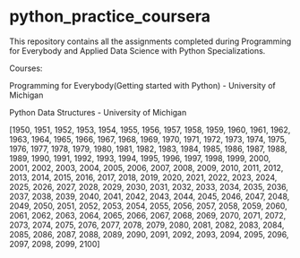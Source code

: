 # python_practice_coursera
This repository contains all the assignments completed during Programming for Everybody and Applied Data Science with Python Specializations.


Courses:


Programming for Everybody(Getting started with Python) - University of Michigan

Python Data Structures - University of Michigan

[1950,
 1951,
 1952,
 1953,
 1954,
 1955,
 1956,
 1957,
 1958,
 1959,
 1960,
 1961,
 1962,
 1963,
 1964,
 1965,
 1966,
 1967,
 1968,
 1969,
 1970,
 1971,
 1972,
 1973,
 1974,
 1975,
 1976,
 1977,
 1978,
 1979,
 1980,
 1981,
 1982,
 1983,
 1984,
 1985,
 1986,
 1987,
 1988,
 1989,
 1990,
 1991,
 1992,
 1993,
 1994,
 1995,
 1996,
 1997,
 1998,
 1999,
 2000,
 2001,
 2002,
 2003,
 2004,
 2005,
 2006,
 2007,
 2008,
 2009,
 2010,
 2011,
 2012,
 2013,
 2014,
 2015,
 2016,
 2017,
 2018,
 2019,
 2020,
 2021,
 2022,
 2023,
 2024,
 2025,
 2026,
 2027,
 2028,
 2029,
 2030,
 2031,
 2032,
 2033,
 2034,
 2035,
 2036,
 2037,
 2038,
 2039,
 2040,
 2041,
 2042,
 2043,
 2044,
 2045,
 2046,
 2047,
 2048,
 2049,
 2050,
 2051,
 2052,
 2053,
 2054,
 2055,
 2056,
 2057,
 2058,
 2059,
 2060,
 2061,
 2062,
 2063,
 2064,
 2065,
 2066,
 2067,
 2068,
 2069,
 2070,
 2071,
 2072,
 2073,
 2074,
 2075,
 2076,
 2077,
 2078,
 2079,
 2080,
 2081,
 2082,
 2083,
 2084,
 2085,
 2086,
 2087,
 2088,
 2089,
 2090,
 2091,
 2092,
 2093,
 2094,
 2095,
 2096,
 2097,
 2098,
 2099,
 2100]
